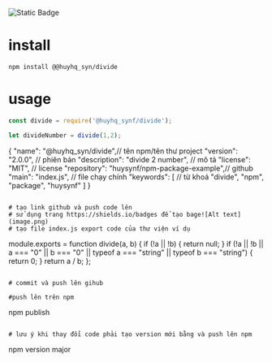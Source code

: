![Static Badge](https://img.shields.io/badge/https%3A%2F%2Fgithub.com%2Fhuysynf%2Fnpm-package-example)
# install 
```
npm install @@huyhq_syn/divide
```
# usage 

```javascript
const divide = require('@huyhq_synf/divide');

let divideNumber = divide(1,2);
```
{
  "name": "@huyhq_syn/divide",// tên npm/tên thư project
  "version": "2.0.0", // phiên bản
  "description": "divide 2 number", // mô tả
  "license": "MIT", // license
  "repository": "huysynf/npm-package-example",// github
  "main": "index.js", // file chạy chính
  "keywords": [  // từ khoá
    "divide",
    "npm",
    "package",
    "huysynf"
  ]
}

```

# tạo link github và push code lên 
# sử dụng trang https://shields.io/badges để tạo bage![Alt text](image.png)
# tạo file index.js export code của thư viện ví dụ
```
module.exports = function divide(a, b) {
    if (!a || !b) {
        return null;
      }
      if (!a || !b || a === "0" || b === "0" || typeof a === "string" || typeof b === "string") {
        return 0;
      }
      return a / b;
};

```

# commit và push lên gihub

#push lên trên npm 
```
npm publish
```

# lưu ý khi thay đổi code phải tạo version mới bằng và push lên npm
```
npm version major


```